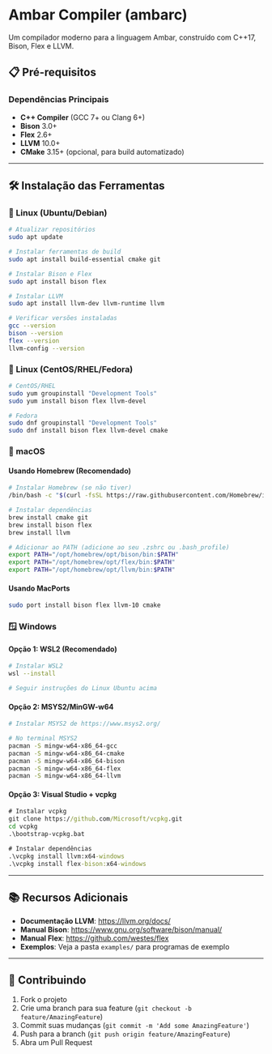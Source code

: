 # Ambar Compiler (ambarc)

Um compilador moderno para a linguagem Ambar, construído com C++17, Bison, Flex e LLVM.

## 📋 Pré-requisitos

### Dependências Principais
- **C++ Compiler** (GCC 7+ ou Clang 6+)
- **Bison** 3.0+
- **Flex** 2.6+
- **LLVM** 10.0+
- **CMake** 3.15+ (opcional, para build automatizado)

---

## 🛠️ Instalação das Ferramentas

### 🐧 Linux (Ubuntu/Debian)

```bash
# Atualizar repositórios
sudo apt update

# Instalar ferramentas de build
sudo apt install build-essential cmake git

# Instalar Bison e Flex
sudo apt install bison flex

# Instalar LLVM
sudo apt install llvm-dev llvm-runtime llvm

# Verificar versões instaladas
gcc --version
bison --version
flex --version
llvm-config --version
```

### 🐧 Linux (CentOS/RHEL/Fedora)

```bash
# CentOS/RHEL
sudo yum groupinstall "Development Tools"
sudo yum install bison flex llvm-devel

# Fedora
sudo dnf groupinstall "Development Tools"
sudo dnf install bison flex llvm-devel cmake
```

### 🍎 macOS

#### Usando Homebrew (Recomendado)
```bash
# Instalar Homebrew (se não tiver)
/bin/bash -c "$(curl -fsSL https://raw.githubusercontent.com/Homebrew/install/HEAD/install.sh)"

# Instalar dependências
brew install cmake git
brew install bison flex
brew install llvm

# Adicionar ao PATH (adicione ao seu .zshrc ou .bash_profile)
export PATH="/opt/homebrew/opt/bison/bin:$PATH"
export PATH="/opt/homebrew/opt/flex/bin:$PATH"
export PATH="/opt/homebrew/opt/llvm/bin:$PATH"
```

#### Usando MacPorts
```bash
sudo port install bison flex llvm-10 cmake
```

### 🪟 Windows

#### Opção 1: WSL2 (Recomendado)
```bash
# Instalar WSL2
wsl --install

# Seguir instruções do Linux Ubuntu acima
```

#### Opção 2: MSYS2/MinGW-w64
```bash
# Instalar MSYS2 de https://www.msys2.org/

# No terminal MSYS2
pacman -S mingw-w64-x86_64-gcc
pacman -S mingw-w64-x86_64-cmake
pacman -S mingw-w64-x86_64-bison
pacman -S mingw-w64-x86_64-flex
pacman -S mingw-w64-x86_64-llvm
```

#### Opção 3: Visual Studio + vcpkg
```cmd
# Instalar vcpkg
git clone https://github.com/Microsoft/vcpkg.git
cd vcpkg
.\bootstrap-vcpkg.bat

# Instalar dependências
.\vcpkg install llvm:x64-windows
.\vcpkg install flex-bison:x64-windows
```
---

## 📚 Recursos Adicionais

- **Documentação LLVM**: https://llvm.org/docs/
- **Manual Bison**: https://www.gnu.org/software/bison/manual/
- **Manual Flex**: https://github.com/westes/flex
- **Exemplos**: Veja a pasta `examples/` para programas de exemplo

---

## 🤝 Contribuindo

1. Fork o projeto
2. Crie uma branch para sua feature (`git checkout -b feature/AmazingFeature`)
3. Commit suas mudanças (`git commit -m 'Add some AmazingFeature'`)
4. Push para a branch (`git push origin feature/AmazingFeature`)
5. Abra um Pull Request
